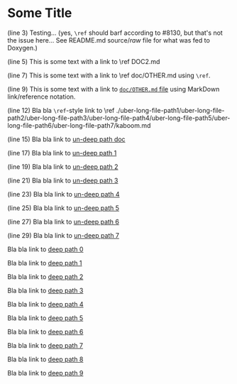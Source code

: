 # Some Title

(line 3) Testing... (yes, `\ref` should barf according to #8130, but that's not the issue here... See README.md source/*raw* file for what was fed to Doxygen.)

(line 5) This is some text with a link to \ref DOC2.md

(line 7) This is some text with a link to \ref doc/OTHER.md using `\ref`.

(line 9) This is some text with a link to [`doc/OTHER.md` file](doc/OTHER.md) using MarkDown link/reference notation.


(line 12) Bla bla `\ref`-style link to \ref ./uber-long-file-path1/uber-long-file-path2/uber-long-file-path3/uber-long-file-path4/uber-long-file-path5/uber-long-file-path6/uber-long-file-path7/kaboom.md


(line 15) Bla bla link to [un-deep path doc](./doc/OTHER.md)

(line 17) Bla bla link to [un-deep path 1](./uber-long-file-path1/kaboom.md)

(line 19) Bla bla link to [un-deep path 2](./uber-long-file-path1/uber-long-file-path2/kaboom.md)

(line 21) Bla bla link to [un-deep path 3](./uber-long-file-path1/uber-long-file-path2/uber-long-file-path3/kaboom.md)

(line 23) Bla bla link to [un-deep path 4](./uber-long-file-path1/uber-long-file-path2/uber-long-file-path3/uber-long-file-path4/kaboom.md)

(line 25) Bla bla link to [un-deep path 5](./uber-long-file-path1/uber-long-file-path2/uber-long-file-path3/uber-long-file-path4/uber-long-file-path5/kaboom.md)

(line 27) Bla bla link to [un-deep path 6](./uber-long-file-path1/uber-long-file-path2/uber-long-file-path3/uber-long-file-path4/uber-long-file-path5/uber-long-file-path6/kaboom.md)

(line 29) Bla bla link to [un-deep path 7](./uber-long-file-path1/uber-long-file-path2/uber-long-file-path3/uber-long-file-path4/uber-long-file-path5/uber-long-file-path6/uber-long-file-path7/kaboom.md)

Bla bla link to [deep path 0](./uber-long-file-path1/uber-long-file-path2/uber-long-file-path3/uber-long-file-path4/uber-long-file-path5/uber-long-file-path6/uber-long-file-path7/uber-long-file-path-X-0/kaboom.md)

Bla bla link to [deep path 1](./uber-long-file-path1/uber-long-file-path2/uber-long-file-path3/uber-long-file-path4/uber-long-file-path5/uber-long-file-path6/uber-long-file-path7/uber-long-file-path-X-0/uber-long-file-path-X-1/kaboom.md)

Bla bla link to [deep path 2](./uber-long-file-path1/uber-long-file-path2/uber-long-file-path3/uber-long-file-path4/uber-long-file-path5/uber-long-file-path6/uber-long-file-path7/uber-long-file-path-X-0/uber-long-file-path-X-1/uber-long2-file-path-X-2/kaboom.md)

Bla bla link to [deep path 3](./uber-long-file-path1/uber-long-file-path2/uber-long-file-path3/uber-long-file-path4/uber-long-file-path5/uber-long-file-path6/uber-long-file-path7/uber-long-file-path-X-0/uber-long-file-path-X-1/uber-long-file-path-X-2/uber-long-file-path-X-3/kaboom.md)

Bla bla link to [deep path 4](./uber-long-file-path1/uber-long-file-path2/uber-long-file-path3/uber-long-file-path4/uber-long-file-path5/uber-long-file-path6/uber-long-file-path7/uber-long-file-path-X-0/uber-long-file-path-X-1/uber-long-file-path-X-2/uber-long-file-path-X-3/uber-long-file-path-X-4/kaboom.md)

Bla bla link to [deep path 5](./uber-long-file-path1/uber-long-file-path2/uber-long-file-path3/uber-long-file-path4/uber-long-file-path5/uber-long-file-path6/uber-long-file-path7/uber-long-file-path-X-0/uber-long-file-path-X-1/uber-long-file-path-X-2/uber-long-file-path-X-3/uber-long-file-path-X-4/uber-long-file-path-X-5/kaboom.md)

Bla bla link to [deep path 6](./uber-long-file-path1/uber-long-file-path2/uber-long-file-path3/uber-long-file-path4/uber-long-file-path5/uber-long-file-path6/uber-long-file-path7/uber-long-file-path-X-0/uber-long-file-path-X-1/uber-long-file-path-X-2/uber-long-file-path-X-3/uber-long-file-path-X-4/uber-long-file-path-X-5/uber-long-file-path-X-6/kaboom.md)

Bla bla link to [deep path 7](./uber-long-file-path1/uber-long-file-path2/uber-long-file-path3/uber-long-file-path4/uber-long-file-path5/uber-long-file-path6/uber-long-file-path7/uber-long-file-path-X-0/uber-long-file-path-X-1/uber-long-file-path-X-2/uber-long-file-path-X-3/uber-long-file-path-X-4/uber-long-file-path-X-5/uber-long-file-path-X-6/uber-long-file-path-X-7/kaboom.md)

Bla bla link to [deep path 8](./uber-long-file-path1/uber-long-file-path2/uber-long-file-path3/uber-long-file-path4/uber-long-file-path5/uber-long-file-path6/uber-long-file-path7/uber-long-file-path-X-0/uber-long-file-path-X-1/uber-long-file-path-X-2/uber-long-file-path-X-3/uber-long-file-path-X-4/uber-long-file-path-X-5/uber-long-file-path-X-6/uber-long-file-path-X-7/uber-long-file-path-X-8/kaboom.md)

Bla bla link to [deep path 9](./uber-long-file-path1/uber-long-file-path2/uber-long-file-path3/uber-long-file-path4/uber-long-file-path5/uber-long-file-path6/uber-long-file-path7/uber-long-file-path-X-0/uber-long-file-path-X-1/uber-long-file-path-X-2/uber-long-file-path-X-3/uber-long-file-path-X-4/uber-long-file-path-X-5/uber-long-file-path-X-6/uber-long-file-path-X-7/uber-long-file-path-X-8/uber-long-file-path-X-9/kaboom.md)
